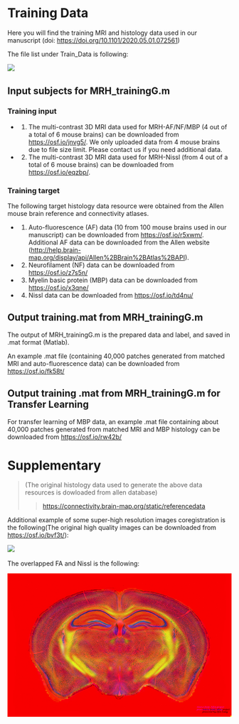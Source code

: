 # Training Data 

Here you will find the training MRI and histology data used in our manuscript (doi: https://doi.org/10.1101/2020.05.01.072561)

The file list under Train_Data is following:

![](https://github.com/liangzifei/MRH_net_submit/blob/main/image/TrainFoder_tree.jpg)


## Input subjects for MRH_trainingG.m
### Training input
- 1. The multi-contrast 3D MRI data used for MRH-AF/NF/MBP (4 out of a total of 6 mouse brains) can be downloaded from https://osf.io/jnvg5/. We only uploaded data from 4 mouse brains due to file size limit. Please contact us if you need additional data. 

- 2. The multi-contrast 3D MRI data used for MRH-Nissl (from 4 out of a total of 6 mouse brains) can be downloaded from https://osf.io/eqzbp/.

### Training target
The following target histology data resource were obtained from the Allen mouse brain reference and connectivity atlases. 

- 1. Auto-fluorescence (AF) data (10 from 100 mouse brains used in our manuscript) can be downloaded from https://osf.io/r5xwm/. Additional AF data can be downloaded from the Allen website (http://help.brain-map.org/display/api/Allen%2BBrain%2BAtlas%2BAPI).

- 2. Neurofilament (NF) data can be downloaded from https://osf.io/z7s5n/

- 3. Myelin basic protein (MBP) data can be downloaded from https://osf.io/x3qne/

- 4. Nissl data can be downloaded from https://osf.io/td4nu/


## Output training.mat from MRH_trainingG.m
The output of MRH_trainingG.m is the prepared data and label, and saved in .mat format (Matlab). 

An example .mat file (containing 40,000 patches generated from matched MRI and auto-fluorescence data) can be downloaded from https://osf.io/fk58t/

## Output training .mat from MRH_trainingG.m for Transfer Learning
For transfer learning of MBP data, an example .mat file containing about 40,000 patches generated from matched MRI and MBP histology can be downloaded from https://osf.io/rw42b/


# Supplementary 


> (The original histology data used to generate the above data resources is dowloaded from allen database)
>> https://connectivity.brain-map.org/static/referencedata

Additional example of some super-high resolution images coregistration is the following(The original high quality images can be downloaded from https://osf.io/bvf3t/):

![](https://github.com/liangzifei/MRH_net_submit/blob/main/image/Image_Supp.jpg)

The overlapped FA and Nissl is the following:

![](https://github.com/liangzifei/MRH-Net/blob/main/image/BlueNissl-FA-GrayNissl_small.jpg)


